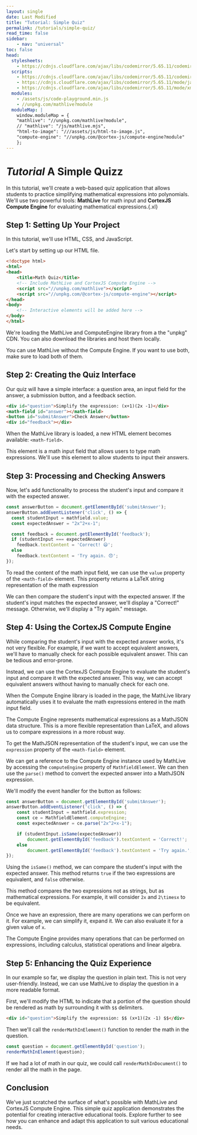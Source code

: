 ```yaml
---
layout: single
date: Last Modified
title: "Tutorial: Simple Quiz"
permalink: /tutorials/simple-quiz/
read_time: false
sidebar:
    - nav: "universal"
toc: false
head:
  stylesheets:
    - https://cdnjs.cloudflare.com/ajax/libs/codemirror/5.65.11/codemirror.min.css
  scripts:
    - https://cdnjs.cloudflare.com/ajax/libs/codemirror/5.65.11/codemirror.min.js
    - https://cdnjs.cloudflare.com/ajax/libs/codemirror/5.65.11/mode/javascript/javascript.min.js
    - https://cdnjs.cloudflare.com/ajax/libs/codemirror/5.65.11/mode/xml/xml.min.js
  modules:
    - /assets/js/code-playground.min.js
    - //unpkg.com/mathlive?module
  moduleMap: |
    window.moduleMap = {
    "mathlive": "//unpkg.com/mathlive?module",
    // "mathlive": "/js/mathlive.mjs",
    "html-to-image": "///assets/js/html-to-image.js",
    "compute-engine": "//unpkg.com/@cortex-js/compute-engine?module"
    };
---
```


# <em>Tutorial</em> A Simple Quizz


In this tutorial, we'll create a web-based quiz application that allows students to practice simplifying mathematical expressions into polynomials. We'll use two powerful tools: **MathLive** for math input and **CortexJS Compute Engine** for evaluating mathematical expressions.{.xl}

## Step 1: Setting Up Your Project

In this tutorial, we'll use HTML, CSS, and JavaScript.

Let's start by setting up our HTML file.

```html
<!doctype html>
<html>
<head>
    <title>Math Quiz</title>
    <!-- Include MathLive and CortexJS Compute Engine -->
    <script src="//unpkg.com/mathlive"></script>
    <script src="//unpkg.com/@cortex-js/compute-engine"></script>
</head>
<body>
    <!-- Interactive elements will be added here -->
</body>
</html>
```

We're loading the MathLive and ComputeEngine library from a the "unpkg" CDN. 
You can also download the libraries and host them locally.

You can use MathLive without the Compute Engine. If you want to use both, 
make sure to load both of them.


## Step 2: Creating the Quiz Interface

Our quiz will have a simple interface: a question area, an input field for the answer, a submission button, and a feedback section.

```html
<div id="question">Simplify the expression: (x+1)(2x -1)</div>
<math-field id="answer"></math-field>
<button id="submitAnswer">Check Answer</button>
<div id="feedback"></div>
```

When the MathLive library is loaded, a new HTML element becomes available: `<math-field>`. 

This element is a math input field that allows users to type math expressions.
We'll use this element to allow students to input their answers.


## Step 3: Processing and Checking Answers

Now, let's add functionality to process the student's input and compare it with the expected answer.

```javascript example
const answerButton = document.getElementById('submitAnswer');
answerButton.addEventListener('click', () => {
  const studentInput = mathfield.value;
  const expectedAnswer = "2x^2+x-1";

  const feedback = document.getElementById('feedback');
  if (studentInput === expectedAnswer) 
    feedback.textContent = 'Correct! 😃';
  else 
    feedback.textContent = 'Try again. 😞';
});
```

To read the content of the math input field, we can use the `value` property of the `<math-field>` element. This property returns a LaTeX string representation of 
the math expression

We can then compare the student's input with the expected answer. If the student's input matches the expected answer, we'll display a "Correct!" message. Otherwise, we'll display a "Try again." message.

## Step 4: Using the CortexJS Compute Engine

While comparing the student's input with the expected answer works, it's not very flexible. For example, if we want to accept equivalent answers, we'll have to manually check for each possible equivalent answer. This can be tedious and error-prone.

Instead, we can use the CortexJS Compute Engine to evaluate the student's input and compare it with the expected answer. This way, we can accept equivalent answers without having to manually check for each one.

When the Compute Engine library is loaded in the page, the MathLive library
automatically uses it to evaluate the math expressions entered in the math input field.

The Compute Engine represents mathematical expressions as a MathJSON data structure.
This is a more flexible representation than LaTeX, and allows us to compare expressions
in a more robust way.

To get the MathJSON representation of the student's input, we can use the `expression` property of the `<math-field>` element.

We can get a reference to the Compute Engine instance used by MathLive by accessing the `computeEngine` property of `MathfieldElement`. We can then use the `parse()` method to convert the expected answer into a MathJSON expression.


We'll modify the event handler for the button as follows:


```javascript example
const answerButton = document.getElementById('submitAnswer');
answerButton.addEventListener('click', () => {
    const studentInput = mathfield.expression;
    const ce = MathfieldElement.computeEngine;
    const expectedAnswer = ce.parse("2x^2+x-1");

    if (studentInput.isSame(expectedAnswer)) 
        document.getElementById('feedback').textContent = 'Correct!';
    else 
        document.getElementById('feedback').textContent = 'Try again.';
});
```

Using the `isSame()` method, we can compare the student's input with the expected answer. This method returns `true` if the two expressions are equivalent, and `false` otherwise.

This method compares the two expressions not as strings, but as mathematical
expressions. For example, it will consider `2x` and `2\timesx` to be equivalent.

Once we have an expression, there are many operations we can perform on it. For example, we can simplify it, expand it. We can also evaluate it for a given value of `x`.

The Compute Engine provides many operations that can be performed on expressions,
including calculus, statistical operations and linear algebra.

## Step 5: Enhancing the Quiz Experience

In our example so far, we display the question in plain text. This is not very user-friendly. Instead, we can use MathLive to display the question in a more readable format.

First, we'll modify the HTML to indicate that a portion of the question 
should be rendered as math by surrounding it with `$$` delimiters.

```html
<div id="question">Simplify the expression: $$ (x+1)(2x -1) $$</div>
```

Then we'll call the `renderMathInElement()` function to render the math in the question.

```javascript example
const question = document.getElementById('question');
renderMathInElement(question);
```

If we had a lot of math in our quiz, we could call `renderMathInDocument()` 
to render all the math in the page.


## Conclusion

We've just scratched the surface of what's possible with MathLive and CortexJS Compute Engine. This simple quiz application demonstrates the potential for creating interactive educational tools. Explore further to see how you can enhance and adapt this application to suit various educational needs.
